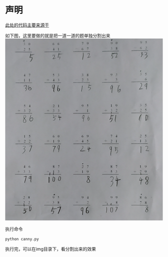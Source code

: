 # 声明

[此处的代码主要来源于](https://github.com/TheAlgorithms/Python/tree/master/digital_image_processing)

如下图，这里要做的就是把一道一道的题单独分割出来
![题图](https://github.com/bxxfighting/hello-image/blob/master/partition_image/img/1.png)

执行命令
```
python canny.py
```
执行完，可以在img目录下，看分割出来的效果
